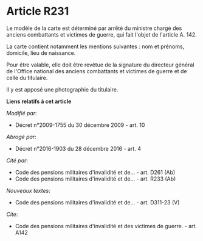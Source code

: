 # Article R231

Le modèle de la carte est déterminé par arrêté du ministre chargé des anciens combattants et victimes de guerre, qui fait
l'objet de l'article A. 142. 

La carte contient notamment les mentions suivantes : nom et prénoms, domicile, lieu de naissance. 

Pour être valable, elle doit être revêtue de la signature du directeur général de l'Office national des anciens combattants
et victimes de guerre et de celle du titulaire. 

Il y est apposé une photographie du titulaire.

**Liens relatifs à cet article**

_Modifié par_:

  - Décret n°2009-1755 du 30 décembre 2009 - art. 10

_Abrogé par_:

  - Décret n°2016-1903 du 28 décembre 2016 - art. 4

_Cité par_:

  - Code des pensions militaires d'invalidité et de... - art. D261 (Ab)
  - Code des pensions militaires d'invalidité et de... - art. R233 (Ab)

_Nouveaux textes_:

  - Code des pensions militaires d'invalidité et de... - art. D311-23 (V)

_Cite_:

  - Code des pensions militaires d'invalidité et des victimes de guerre. - art. A142
